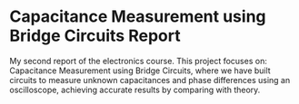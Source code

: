 # Capacitance Measurement using Bridge Circuits Report
My second report of the electronics course. This project focuses on: Capacitance Measurement using Bridge Circuits, where we have built circuits to measure unknown capacitances and phase differences using an oscilloscope, achieving accurate results by comparing with theory.

